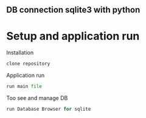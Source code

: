 ## DB connection sqlite3 with python 



# Setup and application run 

Installation
~~~python
clone repository
~~~

Application run 

~~~python
run main file 
~~~

Too see and manage DB

~~~python
run Database Browser for sqlite
~~~

